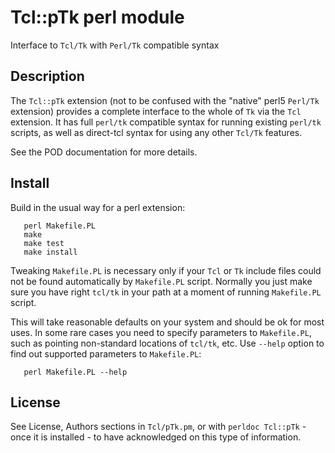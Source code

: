 # Tcl::pTk perl module

Interface to `Tcl/Tk` with `Perl/Tk` compatible syntax

## Description
    
The `Tcl::pTk` extension (not to be confused with the "native" perl5
`Perl/Tk` extension) provides a complete interface to the whole
of `Tk` via the `Tcl` extension. It has full `perl/tk` compatible syntax for 
running existing `perl/tk` scripts, as well as direct-tcl syntax for using any other `Tcl/Tk` features.
    
See the POD documentation for more details.
    
## Install

Build in the usual way for a perl extension:

       perl Makefile.PL
       make
       make test
       make install

Tweaking `Makefile.PL` is necessary only if your `Tcl` or `Tk` include files could
not be found automatically by `Makefile.PL` script. Normally you just make
sure you have right `tcl/tk` in your path at a moment of running `Makefile.PL`
script.

This will take reasonable defaults on your system and should be ok for most
uses. In some rare cases you need to specify parameters to `Makefile.PL`, such
as pointing non-standard locations of `tcl/tk`, etc. Use `--help` option to find
out supported parameters to `Makefile.PL`:

       perl Makefile.PL --help

## License

See License, Authors sections in `Tcl/pTk.pm`, or with `perldoc Tcl::pTk` - once it
is installed - to have acknowledged on this type of information.
